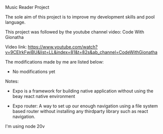 Music Reader Project

The sole aim of this project is to improve my development skills and pool language.

This project was followed by the youtube channel video: Code With Gionatha

Video link: https://www.youtube.com/watch?v=9CElrkFwiBU&list=LL&index=81&t=82s&ab_channel=CodeWithGionatha

The modifications made by me are listed below:

- No modifications yet

Notes:

- Expo is a framework for building native application without using the beay react native environment

- Expo router: A way to set up our enough navigation using a file system based router without installing any thirdparty library such as react navigation.

I'm using node 20v
